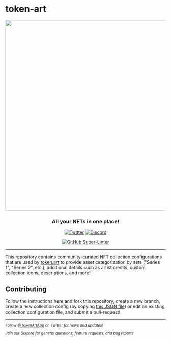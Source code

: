 # token-art
<div align="center">

<a href="https://token.art?from=github" target="_new"><img src="https://user-images.githubusercontent.com/368747/216360631-0e53dd05-d05d-4fa6-b2ae-185e2aa58a2e.png" width="600" /></a>

### All your NFTs in one place!

[![Twitter](https://img.shields.io/badge/follow-%40tokenartapp-b800e6?logo=twitter&style=for-the-badge)](https://twitter.com/tokenartapp)
[![Discord](https://img.shields.io/badge/join-discord-b800e6?logo=discord&style=for-the-badge)](https://discord.gg/NCBg4a4ddY)

[![GitHub Super-Linter](https://github.com/AwesomeLabs/token-art-test/workflows/Lint%20Code%20Base/badge.svg)](https://github.com/marketplace/actions/super-linter)

</div>

---
This repository contains community-curated NFT collection configurations that are used by
[token.art](https://token.art?from=github) to provide asset categorization by sets ("Series 1",
"Series 2", etc.), additional details such as artist credits, custom collection icons, descriptions,
and more!

## Contributing
Follow the instructions here and fork this repository, create a new branch, create a new collection config (by copying [this JSON file](./TEMPLATES/configuration-sample.json)) or edit an existing collection configuration file, and submit a pull-request!


<sub>

---
_Follow <a href="https://twitter.com/TokenArtApp">@TokenArtApp</a> on Twitter for news and updates!_

_Join our <a href="https://twitter.com/TokenArtApp">Discord</a> for general questions, feature
requests, and bug reports_
</sub>
